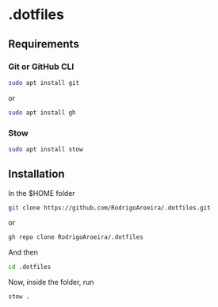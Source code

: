 # .dotfiles

## Requirements

### Git or GitHub CLI

```bash
sudo apt install git
```

or

```bash
sudo apt install gh
```

### Stow

```bash
sudo apt install stow
```

## Installation

In the $HOME folder

```bash
git clone https://github.com/RodrigoAroeira/.dotfiles.git
```

or

```bash
gh repo clone RodrigoAroeira/.dotfiles
```

And then

```bash
cd .dotfiles
```

Now, inside the folder, run

```bash
stow .
```
